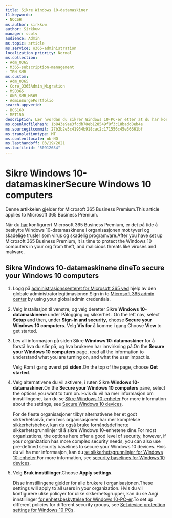 ```yaml
---
title: Sikre Windows 10-datamaskiner
f1.keywords:
- NOCSH
ms.author: sirkkuw
author: Sirkkuw
manager: scotv
audience: Admin
ms.topic: article
ms.service: o365-administration
localization_priority: Normal
ms.collection:
- Adm_O365
- M365-subscription-management
- TRN_SMB
ms.custom:
- Adm_O365
- Core_O365Admin_Migration
- MSB365
- OKR_SMB_M365
- AdminSurgePortfolio
search.appverid:
- BCS160
- MET150
description: Lær hvordan du sikrer Windows 10-PC-er etter at du har konfigurert Microsoft 365 Business Premium.
ms.openlocfilehash: 1b843e9ae3fcdb78eb128549f8f3c18badd8eb4e
ms.sourcegitcommit: 27b2b2e5c41934b918cac2c171556c45e36661bf
ms.translationtype: MT
ms.contentlocale: nb-NO
ms.lasthandoff: 03/19/2021
ms.locfileid: "50912634"
---
```

# <a name="secure-windows-10-computers"></a><span data-ttu-id="9fe5b-103">Sikre Windows 10-datamaskiner</span><span class="sxs-lookup"><span data-stu-id="9fe5b-103">Secure Windows 10 computers</span></span>

<span data-ttu-id="9fe5b-104">Denne artikkelen gjelder for Microsoft 365 Business Premium.</span><span class="sxs-lookup"><span data-stu-id="9fe5b-104">This article applies to Microsoft 365 Business Premium.</span></span>

<span data-ttu-id="9fe5b-105">Når du [har](set-up.md) konfigurert Microsoft 365 Business Premium, er det på tide å beskytte Windows 10-datamaskinene i organisasjonen mot tyveri og skadelige trusler som virus og skadelig programvare.</span><span class="sxs-lookup"><span data-stu-id="9fe5b-105">After you have [set up](set-up.md) Microsoft 365 Business Premium, it is time to protect the Windows 10 computers in your org from theft, and malicious threats like viruses and malware.</span></span>

## <a name="to-secure-your-windows-10-computers"></a><span data-ttu-id="9fe5b-106">Sikre Windows 10-datamaskinene dine</span><span class="sxs-lookup"><span data-stu-id="9fe5b-106">To secure your Windows 10 computers</span></span>

1. <span data-ttu-id="9fe5b-107">Logg på [administrasjonssenteret for Microsoft 365 ved](https://admin.microsoft.com) hjelp av den globale administratorlegitimasjonen.</span><span class="sxs-lookup"><span data-stu-id="9fe5b-107">Sign in to [Microsoft 365 admin center](https://admin.microsoft.com) by using your global admin credentials.</span></span> 
2. <span data-ttu-id="9fe5b-108">Velg Installasjon til  venstre, og velg deretter Sikre **Windows 10-datamaskinene** under Pålogging og sikkerhet . </span><span class="sxs-lookup"><span data-stu-id="9fe5b-108">On the left nav, select **Setup** and then, under **Sign-in and security**, choose **Secure your Windows 10 computers**.</span></span> <span data-ttu-id="9fe5b-109">Velg **Vis for** å komme i gang.</span><span class="sxs-lookup"><span data-stu-id="9fe5b-109">Choose **View** to get started.</span></span>
3. <span data-ttu-id="9fe5b-110">Les all informasjon på siden Sikre **Windows 10-datamaskiner** for å forstå hva du slår på, og hva brukeren har innvirkning på.</span><span class="sxs-lookup"><span data-stu-id="9fe5b-110">On the **Secure your Windows 10 computers** page, read all the information to understand what you are turning on, and what the user impact is.</span></span>

    <span data-ttu-id="9fe5b-111">Velg Kom i gang øverst på **siden.**</span><span class="sxs-lookup"><span data-stu-id="9fe5b-111">On the top of the page, choose **Get started**.</span></span>

4. <span data-ttu-id="9fe5b-112">Velg alternativene du vil aktivere, i ruten Sikre **Windows 10-datamaskiner.**</span><span class="sxs-lookup"><span data-stu-id="9fe5b-112">On the **Secure your Windows 10 computers** pane, select the options you want to turn on.</span></span> <span data-ttu-id="9fe5b-113">Hvis du vil ha mer informasjon om innstillingene, kan du se [Sikre Windows 10-enheter](secure-windows-10-devices.md).</span><span class="sxs-lookup"><span data-stu-id="9fe5b-113">For more information about the settings, see [Secure Windows 10 devices](secure-windows-10-devices.md).</span></span> 
    
    <span data-ttu-id="9fe5b-114">For de fleste organisasjoner tilbyr alternativene her et godt sikkerhetsnivå, men hvis organisasjonen har mer komplekse sikkerhetsbehov, kan du også bruke forhåndsdefinerte sikkerhetsgrunnlinjer til å sikre Windows 10-enhetene dine.</span><span class="sxs-lookup"><span data-stu-id="9fe5b-114">For most organizations, the options here offer a good level of security, however, if your organization has more complex security needs, you can also use pre-defined security baselines to secure  your Windows 10 devices.</span></span> <span data-ttu-id="9fe5b-115">Hvis du vil ha mer informasjon, kan du [se sikkerhetsgrunnlinjer for Windows 10-enheter](/mem/intune/protect/security-baselines).</span><span class="sxs-lookup"><span data-stu-id="9fe5b-115">For more information, see [security baselines for Windows 10 devices](/mem/intune/protect/security-baselines).</span></span>   

1. <span data-ttu-id="9fe5b-116">Velg **Bruk innstillinger**.</span><span class="sxs-lookup"><span data-stu-id="9fe5b-116">Choose **Apply settings**.</span></span>

    <span data-ttu-id="9fe5b-117">Disse innstillingene gjelder for alle brukere i organisasjonen.</span><span class="sxs-lookup"><span data-stu-id="9fe5b-117">These settings will apply to all users in your organization.</span></span> <span data-ttu-id="9fe5b-118">Hvis du vil konfigurere ulike policyer for ulike sikkerhetsgrupper, kan du se Angi innstillinger [for enhetsbeskyttelse for Windows 10-PC-er](protection-settings-for-windows-10-pcs.md).</span><span class="sxs-lookup"><span data-stu-id="9fe5b-118">To set up different policies for different security groups, see [Set device protection settings for Windows 10 PCs](protection-settings-for-windows-10-pcs.md).</span></span>